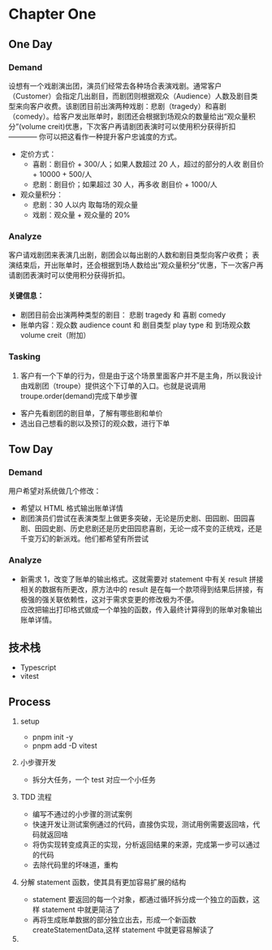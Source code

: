 # Chapter One

## One Day

### Demand

设想有一个戏剧演出团，演员们经常去各种场合表演戏剧。通常客户（Customer）会指定几出剧目，而剧团则根据观众（Audience）人数及剧目类型来向客户收费。该剧团目前出演两种戏剧：悲剧（tragedy）和喜剧（comedy）。给客户发出账单时，剧团还会根据到场观众的数量给出“观众量积分”(volume creit)优惠，下次客户再请剧团表演时可以使用积分获得折扣 ———— 你可以把这看作一种提升客户忠诚度的方式。

- 定价方式：
  - 喜剧：剧目价 + 300/人；如果人数超过 20 人，超过的部分的人收 剧目价 + 10000 + 500/人
  - 悲剧：剧目价；如果超过 30 人，再多收 剧目价 + 1000/人
- 观众量积分：
  - 悲剧：30 人以内 取每场的观众量
  - 戏剧：观众量 + 观众量的 20%

### Analyze

客户请戏剧团来表演几出剧，剧团会以每出剧的人数和剧目类型向客户收费；
表演结束后，开出账单时，还会根据到场人数给出“观众量积分”优惠，下一次客户再请剧团表演时可以使用积分获得折扣。

#### 关键信息：

- 剧团目前会出演两种类型的剧目： 悲剧 tragedy 和 喜剧 comedy
- 账单内容：观众数 audience count 和 剧目类型 play type 和 到场观众数 volume creit（附加）

### Tasking

1. 客户有一个下单的行为，但是由于这个场景里面客户并不是主角，所以我设计由戏剧团（troupe）提供这个下订单的入口。也就是说调用 troupe.order(demand)完成下单步骤

- 客户先看剧团的剧目单，了解有哪些剧和单价
- 选出自己想看的剧以及预订的观众数，进行下单

## Tow Day

### Demand

用户希望对系统做几个修改：

- 希望以 HTML 格式输出账单详情
- 剧团演员们尝试在表演类型上做更多突破，无论是历史剧、田园剧、田园喜剧、田园史剧、历史悲剧还是历史田园悲喜剧，无论一成不变的正统戏，还是千变万幻的新派戏。他们都希望有所尝试

### Analyze

- 新需求 1，改变了账单的输出格式。这就需要对 statement 中有关 result 拼接相关的数据有所更改，原方法中的 result 是在每一个款项得到结果后拼接，有极强的强关联依赖性，这对于需求变更的修改极为不便。  
  应改把输出打印格式做成一个单独的函数，传入最终计算得到的账单对象输出账单详情。

## 技术栈

- Typescript
- vitest

## Process

1. setup
   - pnpm init -y
   - pnpm add -D vitest
2. 小步骤开发

   - 拆分大任务，一个 test 对应一个小任务

3. TDD 流程
   - 编写不通过的小步骤的测试案例
   - 快速开发让测试案例通过的代码，直接伪实现，测试用例需要返回啥，代码就返回啥
   - 将伪实现转变成真正的实现，分析返回结果的来源，完成第一步可以通过的代码
   - 去除代码里的坏味道，重构
4. 分解 statement 函数，使其具有更加容易扩展的结构
   - statement 要返回的每一个对象，都通过循环拆分成一个独立的函数，这样 statement 中就更简洁了
   - 再将生成账单数据的部分独立出去，形成一个新函数 createStatementData,这样 statement 中就更容易解读了
5.
